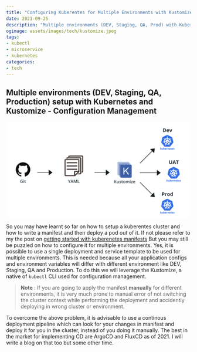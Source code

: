 ```yaml
---
title: "Configuring Kuberentes for Multiple Environments with Kustomize"
date: 2021-09-25
description: "Multiple environments (DEV, Staging, QA, Prod) with Kubernetes and Kustomize"
ogimage: assets/images/tech/kustomize.jpeg
tags: 
- kubectl
- microservice
- kubernetes
categories:
- tech
---
```

Multiple environments (DEV, Staging, QA, Production) setup with Kubernetes and Kustomize - Configuration Management
---

![kustomize](assets/images/tech/kustomize.jpeg)

So you may have learnt so far on how to setup a kuberentes cluster and how to write a manifest and then deploy a pod out of it. If not please refer to my the post on [getting started with kuberenetes manifests](../getting-started-with-kubernetes-manifests/) But you may still be puzzled on how to configure it for multiple environments. Yes, it is possible to use a single deployment and service template to be used for multiple environments. This is needed because all your application configs and environment variables will differ with different environment like DEV, Staging, QA and Production. To do this we will leverage the Kustomize, a native of ```kubectl``` CLI used for configuration management.

> **Note** : If you are going to apply the manifest **manually** for different environments, it is very much prone to manual error of not switching the cluster context while performing the deployment and accidently deploying in wrong cluster or environment.

To overcome the above problem, it is advisable to use a continous deployment pipeline which can look for your changes in manifest and deploy it for you in the cluster, instead of you doing it manually. The best in the market for implementing CD are ArgoCD and FluxCD as of 2021. I will write a blog on that too but some other time.








